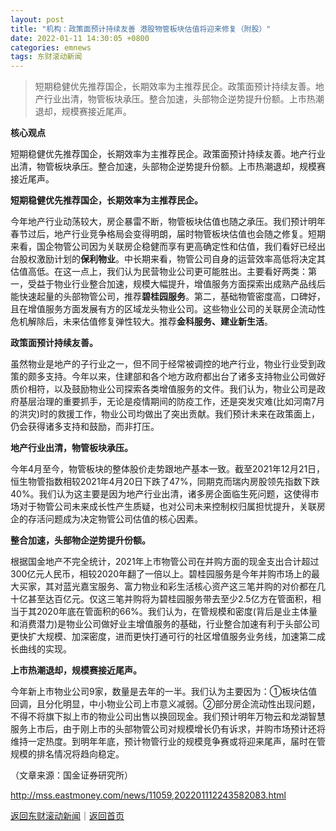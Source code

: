 ```yaml
---
layout: post
title: "机构：政策面预计持续友善 港股物管板块估值将迎来修复（附股）"
date: 2022-01-11 14:30:05 +0800
categories: emnews
tags: 东财滚动新闻
---
```

> 短期稳健优先推荐国企，长期效率为主推荐民企。政策面预计持续友善。地产行业出清，物管板块承压。整合加速，头部物企逆势提升份额。上市热潮退却，规模赛接近尾声。

<p><strong>核心观点</strong></p><p>短期稳健优先推荐国企，长期效率为主推荐民企。政策面预计持续友善。地产行业出清，物管板块承压。整合加速，头部物企逆势提升份额。上市热潮退却，规模赛接近尾声。</p><p><strong>短期稳健优先推荐国企，长期效率为主推荐民企。</strong></p><p>今年地产行业动荡较大，房企暴雷不断，物管板块估值也随之承压。我们预计明年春节过后，地产行业竞争格局会变得明朗，届时物管板块估值也会随之修复。短期来看，国企物管公司因为关联房企稳健而享有更高确定性和估值，我们看好已经出台股权激励计划的<strong>保利物业</strong>。中长期来看，物管公司自身的运营效率高低将决定其估值高低。在这一点上，我们认为民营物业公司更可能胜出。主要看好两类：第一，受益于物业行业整合加速，规模大幅提升，增值服务方面探索出成熟产品线后能快速起量的头部物管公司，推荐<strong>碧桂园服务</strong>。第二，基础物管密度高，口碑好，且在增值服务方面发展有方的区域龙头物业公司。这些物业公司的关联房企流动性危机解除后，未来估值修复弹性较大。推荐<strong>金科服务、建业新生活</strong>。</p><p><strong>政策面预计持续友善。</strong></p><p>虽然物业是地产的子行业之一，但不同于经常被调控的地产行业，物业行业受到政策的颇多支持。今年以来，住建部和各个地方政府都出台了诸多支持物业公司做好质价相符，以及鼓励物业公司探索各类增值服务的文件。我们认为，物业公司是政府基层治理的重要抓手，无论是疫情期间的防疫工作，还是突发灾难(比如河南7月的洪灾)时的救援工作，物业公司均做出了突出贡献。我们预计未来在政策面上，仍会获得诸多支持和鼓励，而非打压。</p><p><strong>地产行业出清，物管板块承压。</strong></p><p>今年4月至今，物管板块的整体股价走势跟地产基本一致。截至2021年12月21日，恒生物管指数相较2021年4月20日下跌了47%，同期克而瑞内房股领先指数下跌40%。我们认为这主要是因为地产行业出清，诸多房企面临生死问题，这使得市场对于物管公司未来成长性产生质疑，也对公司未来控制权归属担忧提升，关联房企的存活问题成为决定物管公司估值的核心因素。</p><p><strong>整合加速，头部物企逆势提升份额。</strong></p><p>根据国金地产不完全统计，2021年上市物管公司在并购方面的现金支出合计超过300亿元人民币，相较2020年翻了一倍以上。碧桂园服务是今年并购市场上的最大买家，其对蓝光嘉宝服务、富力物业和彩生活核心资产这三笔并购的对价都在几十亿甚至达百亿元。仅这三笔并购将为碧桂园服务带去至少2.5亿方在管面积，相当于其2020年底在管面积的66%。我们认为，在管规模和密度(背后是业主体量和消费潜力)是物业公司做好业主增值服务的基础，行业整合加速有利于头部公司更快扩大规模、加深密度，进而更快打通可行的社区增值服务业务线，加速第二成长曲线的实现。</p><p><strong>上市热潮退却，规模赛接近尾声。</strong></p><p>今年新上市物业公司9家，数量是去年的一半。我们认为主要因为：①板块估值回调，且分化明显，中小物业公司上市意义减弱。②部分房企流动性出现问题，不得不将旗下拟上市的物业公司出售以换回现金。我们预计明年万物云和龙湖智慧服务上市后，由于刚上市的头部物管公司对规模增长仍有诉求，并购市场预计还将维持一定热度。到明年年底，预计物管行业的规模竞争赛或将迎来尾声，届时在管规模的排名情况将趋向稳定。</p><p class="em_media">（文章来源：国金证券研究所）</p>

<http://mss.eastmoney.com/news/11059,202201112243582083.html>

[返回东财滚动新闻](//finews.withounder.com/emnews/)｜[返回首页](//finews.withounder.com/)